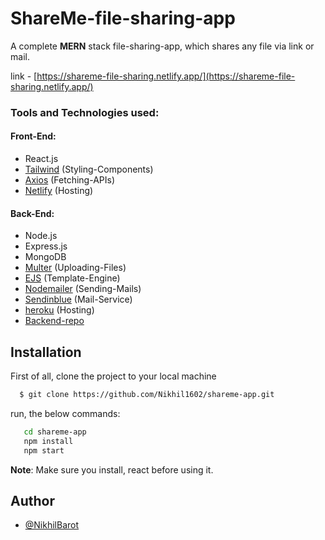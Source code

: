 # ShareMe-file-sharing-app

A complete **MERN** stack file-sharing-app, which shares any file via link or mail.

link - [https://shareme-file-sharing.netlify.app/](https://shareme-file-sharing.netlify.app/)

### Tools and Technologies used:

#### Front-End:

- React.js
- [Tailwind](https://tailwindcss.com/docs/guides/create-react-app) (Styling-Components)
- [Axios](https://axios-http.com/docs/intro) (Fetching-APIs)
- [Netlify](https://www.netlify.com/) (Hosting)

#### Back-End:

- Node.js
- Express.js
- MongoDB
- [Multer](https://www.npmjs.com/package/multer) (Uploading-Files)
- [EJS](https://ejs.co/) (Template-Engine)
- [Nodemailer](https://nodemailer.com/about/) (Sending-Mails)
- [Sendinblue](https://www.sendinblue.com/) (Mail-Service)
- [heroku](https://www.heroku.com) (Hosting)
- [Backend-repo](https://github.com/Nikhil1602/shareMe-backend)

## Installation

First of all, clone the project to your local machine

```bash
  $ git clone https://github.com/Nikhil1602/shareme-app.git
```

run, the below commands:

```bash
   cd shareme-app
   npm install
   npm start
```

**Note**: Make sure you install, react before using it.

## Author

- [@NikhilBarot](https://www.github.com/Nikhil1602)

